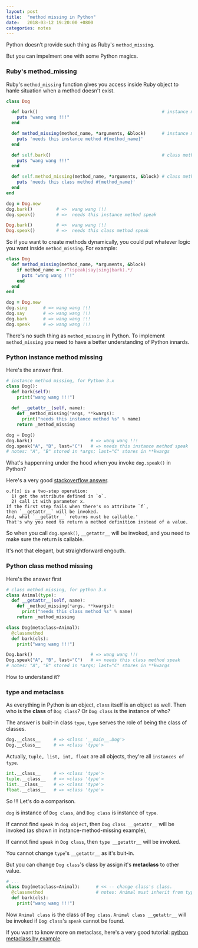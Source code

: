 ```yaml
---
layout: post
title:  "method missing in Python"
date:   2018-03-12 19:20:00 +0800
categories: notes
---
```


Python doesn’t provide such thing as Ruby's `method_missing`. 

But you can impelment one with some Python magics.

### Ruby's method_missing

Ruby's `method_missing` function gives you access inside Ruby object to hanle situation when a method doesn't exist.

```ruby
class Dog

  def bark()                                               # instance method
    puts "wang wang !!!"
  end

  def method_missing(method_name, *arguments, &block)      # instance method missing
    puts 'needs this instance method #{method_name}'
  end

  def self.bark()                                          # class method
    puts "wang wang !!!"
  end

  def self.method_missing(method_name, *arguments, &block) # class method missing
    puts 'needs this class method #{method_name}'
  end
end
```

```ruby
dog = Dog.new
dog.bark()         # =>  wang wang !!!
dog.speak()        # =>  needs this instance method speak

Dog.bark()         # =>  wang wang !!!
Dog.speak()        # =>  needs this class method speak
```

So if you want to create methods dynamically, you could put whatever logic you want inside `method_missing`. For example:

```ruby
class Dog
  def method_missing(method_name, *arguments, &block)
    if method_name =~ /^(speak|say|sing|bark).*/
      puts "wang wang !!!"
    end
  end
end

dog = Dog.new
dog.sing      # => wang wang !!!
dog.say       # => wang wang !!!
dog.bark      # => wang wang !!!
dog.speak     # => wang wang !!!
```

There's no such thing as `method_missing` in Python. To implement `method_missing` you need to have a better understanding of Python innards. 

###  Python instance method missing

Here's the answer first.

```python
# instance method missing, for Python 3.x
class Dog():
  def bark(self):
    print("wang wang !!!")
  
  def __getattr__(self, name):
    def _method_missing(*args, **kwargs):
      print("needs this instance method %s" % name)
    return _method_missing

dog = Dog()
dog.bark()                      # => wang wang !!!
dog.speak("A", "B", last="C")   # => needs this instance method speak
# notes: "A", "B" stored in *args; last="C" stores in **kwargs
```

What's happenning under the hood when you invoke `dog.speak()` in Python?

Here's a very good [stackoverflow answer][ruby-s-method-missing-in-python]. 

```text
o.f(x) is a two-step operation: 
  1) get the attribute defined in `o`.
  2) call it with parameter x.
If the first step fails when there's no attribute `f`, 
then `__getattr__` will be invoked. 
And, what `__getattr__` returns must be callable.' 
That's why you need to return a method definition instead of a value.
```

So when you call `dog.speak()`, `__getattr__` will be invoked, and you need to make sure the return is callable.

It's not that elegant, but straightforward engouth.

### Python class method missing

Here's the answer first 

```python
# class method missing, for python 3.x
class Animal(type):
  def __getattr__(self, name):
    def _method_missing(*args, **kwargs):
      print("needs this class method %s" % name)
    return _method_missing

class Dog(metaclass=Animal):
  @classmethod
  def bark(cls):
    print("wang wang !!!")

Dog.bark()                      # => wang wang !!!
Dog.speak("A", "B", last="C")   # => needs this class method speak
# notes: "A", "B" stored in *args; last="C" stores in **kwargs
```

How to understand it?

### type and metaclass

As everything in Python is an object, `class` itself is an object as well. Then who is the **class** of `Dog class`? Or `Dog class` is the instance of who?

The answer is built-in class `type`, `type` serves the role of being the class of classes.

```python
dog.__class__     # => <class '__main__.Dog'>
Dog.__class__     # => <class 'type'>
```

Actually, `tuple, list, int, float` are all objects, they're all `instances of type`.

```python
int.__class__     # => <class 'type'>
tuple.__class__   # => <class 'type'>
list.__class__    # => <class 'type'>
float.__class__   # => <class 'type'>
```

So !!! Let's do a comparison.

`dog` is instance of `Dog class`, and `Dog class` is instance of `type`.

If cannot find `speak` in `dog object`, then `Dog class __getattr__` will be invoked (as shown in instance-method-missing example),

If cannot find `speak` in `Dog class`, then `type __getattr__` will be invoked.

You cannot change `type`'s `__getattr__` as it's buit-in.

But you can change `Dog class`'s class by assign it's **metaclass** to other value. 

```python
# ...
class Dog(metaclass=Animal):      # << -- change class's class.
  @classmethod                    # notes: Animal must inherit from type.
  def bark(cls):
    print("wang wang !!!")
```

Now `Animal class` is the class of `Dog class`. `Animal class __getattr__` will be invoked if `Dog class`'s `speak` cannot be found.

If you want to know more on metaclass, here's a very good tutorial: [python metaclass by example][python-metaclass-by-example].

[ruby-s-method-missing-in-python]: https://stackoverflow.com/a/6955825/1476512

[python-metaclass-by-example]: https://eli.thegreenplace.net/2011/08/14/python-metaclasses-by-example
